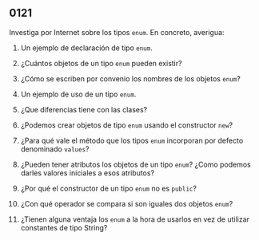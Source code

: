 ## 0121

Investiga por Internet sobre los tipos `enum`. En concreto, averigua:

1. Un ejemplo de declaración de tipo `enum`.

2. ¿Cuántos objetos de un tipo `enum` pueden existir?

3. ¿Cómo se escriben por convenio los nombres de los objetos `enum`?

4. Un ejemplo de uso de un tipo `enum`.

4. ¿Que diferencias tiene con las clases?

5. ¿Podemos crear objetos de tipo `enum` usando el constructor `new`?

6. ¿Para qué vale el método que los tipos `enum` incorporan por defecto denominado `values`?

7. ¿Pueden tener atributos los objetos de un tipo `enum`? ¿Como podemos darles valores iniciales a esos atributos?

8. ¿Por qué el constructor de un tipo `enum` no es `public`?

9. ¿Con qué operador se compara si son iguales dos objetos `enum`?

9. ¿Tienen alguna ventaja los `enum` a la hora de usarlos en vez de utilizar constantes de tipo String?
